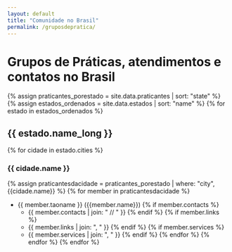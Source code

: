 ```yaml
---
layout: default
title: "Comunidade no Brasil"
permalink: /gruposdepratica/
---
```


# Grupos de Práticas, atendimentos e contatos no Brasil

{% assign praticantes_porestado = site.data.praticantes | sort: "state" %}
{% assign estados_ordenados = site.data.estados | sort: "name" %}
{% for estado in estados_ordenados %}
## {{ estado.name_long }}
{% for cidade in estado.cities %}
### {{ cidade.name }}
{% assign praticantesdacidade = praticantes_porestado | where: "city", {{cidade.name}} %}
{% for member in praticantesdacidade %}
- {{ member.taoname }} ({{member.name}})
{% if member.contacts %}
  - {{ member.contacts | join: " // " }}
{% endif %}
    {% if member.links %}
  - {{ member.links | join: ", " }}
    {% endif %}
    {% if member.services %}
  - {{ member.services | join: ", " }}
    {% endif %}
{% endfor %}
{% endfor %}
{% endfor %}